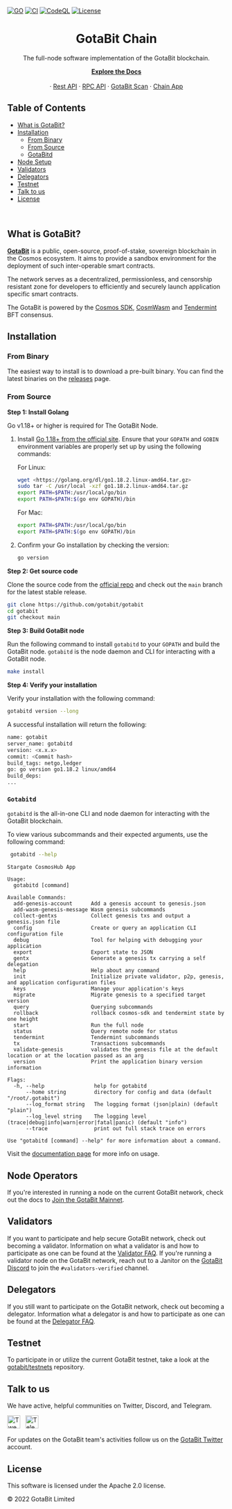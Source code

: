 [![GO](https://img.shields.io/github/go-mod/go-version/gotabit/gotabit)](https://golang.org/doc/devel/release.html)
[![CI](https://github.com/gotabit/gotabit/workflows/reviewdog/badge.svg)](https://github.com/gotabit/gotabit/actions?query=workflow:reviewdog)
[![CodeQL](https://github.com/gotabit/gotabit/actions/workflows/go-codeql-build.yml/badge.svg)](https://github.com/gotabit/gotabit/actions/workflows/go-codeql-build.yml)
[![License](https://img.shields.io/github/license/gotabit/gotabit)](/LICENSE)

<div align="center">
  <h1> GotaBit Chain </h1>
  <p> The full-node software implementation of the GotaBit blockchain. </p>
  
<p align="center">
  <a href="https://docs.gotabit.io"><strong>Explore the Docs</strong></a>
  <br />
  <br />
  ·
  <a href="https://api.gotabit.dev">Rest API</a>
  ·
  <a href="https://rpc.gotabit.dev">RPC API</a>
  ·
  <a href="https://scan.gotabit.io">GotaBit Scan</a>
  ·
  <a href="https://app.gotabit.io">Chain App</a>
</p>
</div>

## Table of Contents <!-- omit in toc -->
- [What is GotaBit?](#what-is-gotabit)
- [Installation](#installation)
  - [From Binary](#from-binary)
  - [From Source](#from-source)
  - [GotaBitd](#gotabitd)
- [Node Setup](#node-operators)
- [Validators](#validators)
- [Delegators](#delegators)
- [Testnet](#testnet)
- [Talk to us](#talk-to-us)
- [License](#license)

<br >

## What is GotaBit?

**[GotaBit](https://g.io)** is a public, open-source, proof-of-stake, sovereign blockchain in the Cosmos ecosystem. It aims to provide a sandbox environment for the deployment of such inter-operable smart contracts.

The network serves as a decentralized, permissionless, and censorship resistant zone for developers to efficiently and securely launch application specific smart contracts.

The GotaBit is powered by the [Cosmos SDK](https://github.com/cosmos/cosmos-sdk), [CosmWasm](https://github.com/CosmWasm/cosmwasm) and [Tendermint](https://github.com/tendermint/tendermint) BFT consensus.


## Installation

### From Binary

The easiest way to install is to download a pre-built binary. You can find the latest binaries on the [releases](https://github.com/gotabit/gotabit/releases) page.

### From Source

**Step 1: Install Golang**

Go v1.18+ or higher is required for The GotaBit Node.

1. Install [Go 1.18+ from the official site](https://go.dev/dl/). Ensure that your `GOPATH` and `GOBIN` environment variables are properly set up by using the following commands:

   For Linux:

   ```sh
   wget <https://golang.org/dl/go1.18.2.linux-amd64.tar.gz>
   sudo tar -C /usr/local -xzf go1.18.2.linux-amd64.tar.gz
   export PATH=$PATH:/usr/local/go/bin
   export PATH=$PATH:$(go env GOPATH)/bin
   ```

   For Mac:

   ```sh
   export PATH=$PATH:/usr/local/go/bin
   export PATH=$PATH:$(go env GOPATH)/bin
   ```

2. Confirm your Go installation by checking the version:

   ```sh
   go version
   ```


**Step 2: Get source code**

Clone the source code from the [official repo](https://github.com/gotabit/gotabit) and check out the `main` branch for the latest stable release.

```bash
git clone https://github.com/gotabit/gotabit
cd gotabit
git checkout main
```

**Step 3: Build GotaBit node**

Run the following command to install `gotabitd` to your `GOPATH` and build the GotaBit node. `gotabitd` is the node daemon and CLI for interacting with a GotaBit node.

```bash
make install
```

**Step 4: Verify your installation**

Verify your installation with the following command:

```bash
gotabitd version --long
```

A successful installation will return the following:

```bash
name: gotabit
server_name: gotabitd
version: <x.x.x>
commit: <Commit hash>
build_tags: netgo,ledger
go: go version go1.18.2 linux/amd64
build_deps:
...
```

### `Gotabitd`

`gotabitd` is the all-in-one CLI and node daemon for interacting with the GotaBit blockchain. 

To view various subcommands and their expected arguments, use the following command:

``` sh
 gotabitd --help
```

```
Stargate CosmosHub App

Usage:
  gotabitd [command]

Available Commands:
  add-genesis-account      Add a genesis account to genesis.json
  add-wasm-genesis-message Wasm genesis subcommands
  collect-gentxs           Collect genesis txs and output a genesis.json file
  config                   Create or query an application CLI configuration file
  debug                    Tool for helping with debugging your application
  export                   Export state to JSON
  gentx                    Generate a genesis tx carrying a self delegation
  help                     Help about any command
  init                     Initialize private validator, p2p, genesis, and application configuration files
  keys                     Manage your application's keys
  migrate                  Migrate genesis to a specified target version
  query                    Querying subcommands
  rollback                 rollback cosmos-sdk and tendermint state by one height
  start                    Run the full node
  status                   Query remote node for status
  tendermint               Tendermint subcommands
  tx                       Transactions subcommands
  validate-genesis         validates the genesis file at the default location or at the location passed as an arg
  version                  Print the application binary version information

Flags:
  -h, --help                help for gotabitd
      --home string         directory for config and data (default "/root/.gotabit")
      --log_format string   The logging format (json|plain) (default "plain")
      --log_level string    The logging level (trace|debug|info|warn|error|fatal|panic) (default "info")
      --trace               print out full stack trace on errors

Use "gotabitd [command] --help" for more information about a command.
```

Visit the [documentation page](https://docs.gotabit.io/how-to) for more info on usage. 

## Node Operators

If you're interested in running a node on the current GotaBit network, check out the docs to [Join the GotaBit Mainnet](https://docs.gotabit.io/).

## Validators

If you want to participate and help secure GotaBit network, check out becoming a validator. Information on what a validator is and how to participate as one can be found at the [Validator FAQ](https://docs.gotabit.io/). If you're running a validator node on the GotaBit network, reach out to a Janitor on the [GotaBit Discord](https://discord.gg/p3TMC5dUhP) to join the `#validators-verified` channel.

## Delegators

If you still want to participate on the GotaBit network, check out becoming a delegator. Information what a delegator is and how to participate as one can be found at the [Delegator FAQ](https://docs.gotabit.io/).

## Testnet

To participate in or utilize the current GotaBit testnet, take a look at the [gotabit/testnets](https://github.com/gotabit/testnets) repository. 

## Talk to us

We have active, helpful communities on Twitter, Discord, and Telegram.

<p>
<a href="https://twitter.com/GotaBitG"><img src="https://img.shields.io/badge/Twitter-1DA1F2?style=for-the-badge&logo=twitter&logoColor=white" alt="Tweet" height="30"/></a> 
  &nbsp;
 <a href="https://t.me/GotaBitG"><img src="https://img.shields.io/badge/Telegram-2CA5E0?style=for-the-badge&logo=telegram&logoColor=white" alt="Telegram" height="30"/></a> 
</p>

For updates on the GotaBit team's activities follow us on the [GotaBit Twitter](https://twitter.com/GotaBitG) account.

## License

This software is licensed under the Apache 2.0 license.

© 2022 GotaBit Limited
